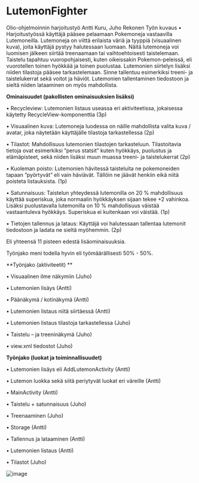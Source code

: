 # LutemonFighter
Olio-ohjelmoinnin harjoitustyö
Antti Kuru, Juho Rekonen
Työn kuvaus
•	Harjoitustyössä käyttäjä pääsee pelaamaan Pokemoneja vastaavilla Lutemoneilla. Lutemoneja on viittä erilaista väriä ja tyyppiä (visuaalinen kuva), joita käyttäjä pystyy halutessaan luomaan. Näitä lutemoneja voi luomisen jälkeen siirtää treenaamaan tai vaihtoehtoisesti taistelemaan. Taistelu tapahtuu vuoropohjaisesti, kuten oikeissakin Pokemon-peleissä, eli vuorotellen toinen hyökkää ja toinen puolustaa. Lutemonien siirtelyn lisäksi niiden tilastoja pääsee tarkastelemaan. Sinne tallentuu esimerkiksi treeni- ja taistelukerrat sekä voitot ja häviöt. Lutemonien tallentaminen tiedostoon ja sieltä niiden lataaminen on myös mahdollista.

**Ominaisuudet (pakollisten ominaisuuksien lisäksi)**

•	Recycleview: Lutemonien listaus useassa eri aktiviteetissa, jokaisessa käytetty RecycleView-komponenttia (3p)

•	Visuaalinen kuva: Lutemoneja luodessa on näille mahdollista valita kuva / avatar, joka näytetään käyttäjälle tilastoja tarkastellessa (2p)

•	Tilastot: Mahdollisuus lutemonien tilastojen tarkasteluun. Tilastoitavia tietoja ovat esimerkiksi ”perus statsit” kuten hyökkäys, puolustus ja elämäpisteet, sekä niiden lisäksi muun muassa treeni- ja taistelukerrat (2p)

•	Kuoleman poisto: Lutemonien hävitessä taisteluita ne pokemoneiden tapaan ”pyörtyvät” eli vain häviävät. Tällöin ne jäävät henkiin eikä niitä poisteta listauksista. (1p)

•	Satunnaisuus: Taistelun yhteydessä lutemonilla on 20 % mahdollisuus käyttää superiskua, joka normaalin hyökkäyksen sijaan tekee +2 vahinkoa. Lisäksi puolustavalla lutemonilla on 10 % mahdollisuus väistää vastaantuleva hyökkäys. Superiskua ei kuitenkaan voi väistää. (1p)

•	Tietojen tallennus ja lataus: Käyttäjä voi halutessaan tallentaa lutemonit tiedostoon ja ladata ne sieltä myöhemmin. (2p)

Eli yhteensä 11 pisteen edestä lisäominaisuuksia.





Työnjako meni todella hyvin eli työmäärällisesti 50% - 50%.

**Työnjako (aktiviteetit) **

•	Visuaalinen ilme näkymiin (Juho)

•	Lutemonien lisäys (Antti)

•	Päänäkymä / kotinäkymä (Antti)

•	Lutemonien listaus niitä siirtäessä (Antti)

•	Lutemonien listaus tilastoja tarkastellessa (Juho)

•	Taistelu – ja treeninäkymä (Juho)

•	view.xml tiedostot (Juho)

****Työnjako (luokat ja toiminnallisuudet)****

•	Lutemonien lisäys eli AddLutemonActivity (Antti)

•	Lutemon luokka sekä siitä periytyvät luokat eri väreille (Antti)

•	MainActivity (Antti)

•	Taistelu + satunnaisuus (Juho)

•	Treenaaminen (Juho)

•	Storage (Antti)

•	Tallennus ja lataaminen (Antti)

•	Lutemonien listaus (Antti)

•	Tilastot (Juho)




![image](https://user-images.githubusercontent.com/128390200/235636057-7e6eea15-af65-4575-b4e5-54fa428ab6e1.png)
